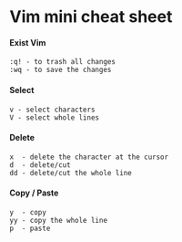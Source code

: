 # Vim mini cheat sheet

#### Exist Vim

```
:q! - to trash all changes
:wq - to save the changes
```

#### Select
```
v - select characters
V - select whole lines
```

#### Delete
```
x  - delete the character at the cursor
d  - delete/cut
dd - delete/cut the whole line
```

#### Copy / Paste
```
y  - copy
yy - copy the whole line
p  - paste
```
